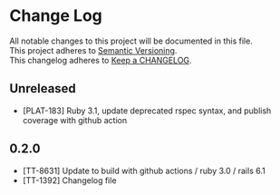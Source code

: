 # Change Log
All notable changes to this project will be documented in this file.  
This project adheres to [Semantic Versioning](http://semver.org/).  
This changelog adheres to [Keep a CHANGELOG](http://keepachangelog.com/).  

## Unreleased

- [PLAT-183] Ruby 3.1, update deprecated rspec syntax, and publish coverage with github action

## 0.2.0

- [TT-8631] Update to build with github actions / ruby 3.0 / rails 6.1
- [TT-1392] Changelog file
